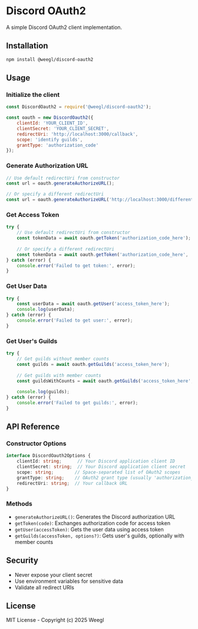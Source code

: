 # Discord OAuth2

A simple Discord OAuth2 client implementation.

## Installation

```bash
npm install @weegl/discord-oauth2
```

## Usage

### Initialize the client

```javascript
const DiscordOauth2 = require('@weegl/discord-oauth2');

const oauth = new DiscordOauth2({
    clientId: 'YOUR_CLIENT_ID',
    clientSecret: 'YOUR_CLIENT_SECRET',
    redirectUri: 'http://localhost:3000/callback',
    scope: 'identify guilds',
    grantType: 'authorization_code'
});
```

### Generate Authorization URL

```javascript
// Use default redirectUri from constructor
const url = oauth.generateAuthorizeURL();

// Or specify a different redirectUri
const url = oauth.generateAuthorizeURL('http://localhost:3000/different-callback');
```

### Get Access Token

```javascript
try {
    // Use default redirectUri from constructor
    const tokenData = await oauth.getToken('authorization_code_here');
    
    // Or specify a different redirectUri
    const tokenData = await oauth.getToken('authorization_code_here', 'http://localhost:3000/different-callback');
} catch (error) {
    console.error('Failed to get token:', error);
}
```

### Get User Data

```javascript
try {
    const userData = await oauth.getUser('access_token_here');
    console.log(userData);
} catch (error) {
    console.error('Failed to get user:', error);
}
```

### Get User's Guilds

```javascript
try {
    // Get guilds without member counts
    const guilds = await oauth.getGuilds('access_token_here');
    
    // Get guilds with member counts
    const guildsWithCounts = await oauth.getGuilds('access_token_here', { withCounts: true });
    
    console.log(guilds);
} catch (error) {
    console.error('Failed to get guilds:', error);
}
```

## API Reference

### Constructor Options

```typescript
interface DiscordOauth2Options {
    clientId: string;      // Your Discord application client ID
    clientSecret: string;  // Your Discord application client secret
    scope: string;        // Space-separated list of OAuth2 scopes
    grantType: string;    // OAuth2 grant type (usually 'authorization_code')
    redirectUri: string;  // Your callback URL
}
```

### Methods

- `generateAuthorizeURL()`: Generates the Discord authorization URL
- `getToken(code)`: Exchanges authorization code for access token
- `getUser(accessToken)`: Gets the user data using access token
- `getGuilds(accessToken, options?)`: Gets user's guilds, optionally with member counts

## Security

- Never expose your client secret
- Use environment variables for sensitive data
- Validate all redirect URIs

## License

MIT License - Copyright (c) 2025 Weegl